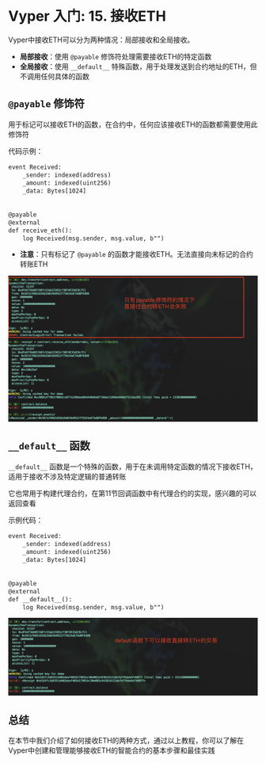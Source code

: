 # Vyper 入门: 15. 接收ETH
Vyper中接收ETH可以分为两种情况：局部接收和全局接收。
- **局部接收**：使用 `@payable` 修饰符处理需要接收ETH的特定函数
- **全局接收**：使用 `__default__` 特殊函数，用于处理发送到合约地址的ETH，但不调用任何具体的函数


## `@payable` 修饰符
用于标记可以接收ETH的函数，在合约中，任何应该接收ETH的函数都需要使用此修饰符

代码示例：
```
event Received:
	_sender: indexed(address)
	_amount: indexed(uint256)
	_data: Bytes[1024]
	

@payable
@external
def receive_eth():
	log Received(msg.sender, msg.value, b"")
```

- **注意**：只有标记了 `@payable` 的函数才能接收ETH。无法直接向未标记的合约转账ETH


![payable](./image/payable.png)


## `__default__` 函数
`__default__` 函数是一个特殊的函数，用于在未调用特定函数的情况下接收ETH，适用于接收不涉及特定逻辑的普通转账

它也常用于构建代理合约，在第11节回调函数中有代理合约的实现，感兴趣的可以返回查看

示例代码：
```
event Received:
	_sender: indexed(address)
	_amount: indexed(uint256)
	_data: Bytes[1024]


@payable
@external
def __default__():
	log Received(msg.sender, msg.value, b"")

```

![default](./image/default.png)


## 总结
在本节中我们介绍了如何接收ETH的两种方式，通过以上教程，你可以了解在Vyper中创建和管理能够接收ETH的智能合约的基本步骤和最佳实践